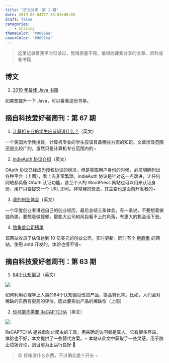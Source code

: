 ```yaml
---
title: "好文分享：第 1 期"
date: 2019-08-04T17:38:03+08:00
draft: false
categories:
    - sharing
themeColor: "#0091ea"
coverColor: "#0091ea"
---
```


<info>

> 这里记录着我平时已读过，觉得质量不错，值得收藏和分享的文章、资料或者书籍

</info>

## 博文

1. [2019 年最佳 Java 书籍](https://programmerfriend.com/best-java-books-2019/ "2019 年最佳 Java 书籍")

如果想提升一下 Java，可以看看这份书单。

## 摘自科技爱好者周刊：第 67 期

1. [计算机专业的学生应该知道什么？](http://matt.might.net/articles/what-cs-majors-should-know/ "计算机专业的学生应该知道什么？")（英文）

一个美国大学教授谈，计算机专业的学生应该具备哪些方面的知识。文章涉及范围还是比较广的，虽然只是计算机专业范围内的~

2. [indieAuth 协议介绍](https://aaronparecki.com/2018/07/07/7/oauth-for-the-open-web "indieAuth 协议介绍")（英文）

OAuth 协议已经成为授权协议的标准，但是获取用户身份的时候，必须明确列出各种平台（上图），看上去非常繁琐。indieAuth 协议是针对这一点改进，让任何网站都具备 OAuth 认证功能，甚至个人的 WordPress 网站也可以用来认证身份，用户只要提交一个 URL 即可。非常棒的想法，其主要也是面向开发者的~

3. [我的创业体会](https://medium.com/@rishdotblog/bootstrapping-a-data-api-company-in-asia-from-0-80m-monthly-requests-in-2-years-lessons-learnt-f48297823c7c "我的创业体会")（英文）

一个印度创业者讲述自己的创业经历，最后总结三条体会。有一条说，不要想着做独角兽，要想着做蟑螂，那些大公司和风投看不上的角落，有更大的机会活下去。

4. [独角兽公司榜单](https://dujiaoshou.io/ "独角兽公司榜单")

该网站收录了估值达到 10 亿美元的创业公司，实时更新。同时有个 [新趣集](https://xinquji.com/ "新趣集") 的网站，使用 antd 开发的，体验也很不错~

## 摘自科技爱好者周刊：第 63 期

1. [84个认知偏见](https://www.mobilespoon.net/2019/04/collection-cognitive-biases-how-to-use.html "84个认知偏见")（英文）

![](https://cdn.jsdelivr.net/gh/acme-top/static@master/images/2021/04/20210410223636-bg2019061307.jpg)

如何利用心理学上人类的84个认知偏见改进产品，提高转化率。比如，人们会对稀缺的东西有更高的评价，因此要突出产品的稀缺性（上图）

2. [你可能不需要 ReCAPTCHA](https://kevv.net/you-probably-dont-need-recaptcha/ "你可能不需要 ReCAPTCHA")（英文）

![](https://cdn.jsdelivr.net/gh/acme-top/static@master/images/2021/04/20210410223643-bg2019061310.png)

ReCAPTCHA 是谷歌防止爬虫的工具，用来确定访问者是真人。它有很多弊端，体验也不好，本文提供了一些替代方案。~ 本站从此文中获取了一些灵感，用于防止垃圾评论，到目前为止运行良好 🎉

<!--begin.alert-->

> 😜 好像没什么东西，不过确实是个开头 ~

<!--end.alert-->